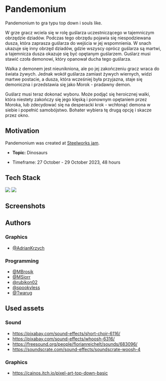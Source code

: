 ﻿# Pandemonium

Pandemonium to gra  typu top down i souls like.

W grze gracz wciela się w rolę guślarza uczestniczącego w tajemniczym obrzędzie dziadów. Podczas tego obrzędu pojawia się niespodziewana dusza, która zaprasza guślarza do wejścia w jej wspomnienia. W snach ukazuje się inny obrzęd dziadów, gdzie wszyscy oprócz guślarza są martwi, a tajemnicza dusza okazuje się być opętanym guślarzem. Guślarz musi stawić czoła demonowi, który opanował ducha tego guślarza.

Walka z demonem jest nieunikniona, ale po jej zakończeniu gracz wraca do świata żywych. Jednak wokół guślarza zamiast żywych wiernych, widzi martwe postacie, a dusza, która wcześniej była przyjazna, staje się demoniczna i przedstawia się jako Morok - pradawny demon.

Guślarz musi teraz dokonać wyboru. Może podjąć się heroicznej walki, która niestety zakończy się jego klęską i ponownym opętaniem przez Moroka, lub zdecydować się na desperacki krok - wchłonąć demona w siebie i popełnić samobójstwo. Bohater wybiera tę drugą opcję i skacze przez okno.

## Motivation
Pandemonium was created at [Steelworks jam](https://steelworksjam.com/).

- **Topic:** Dinosaurs

- Timeframe: 27 October - 29 October 2023, 48 hours

## Tech Stack

<img src="https://img.shields.io/badge/Unity-000000?logo=Unity&logoColor=white&style=for-the-badge"/> 
<img src="https://img.shields.io/badge/C%23-512BD4?logo=csharp&logoColor=white&style=for-the-badge"/> 


## Screenshots



## Authors

### Graphics

- [@AdrianKrzych](https://github.com/AdrianKrzych)

### Programming

- [@MBrosik](https://github.com/MBrosik)
- [@MSiorr](https://github.com/MSiorr)
- [@rubikon02](https://github.com/rubikon02)
- [@spookyless](https://github.com/spookyless)
- [@Twarug](https://github.com/Twarug)

## Used assets

### Sound

- https://pixabay.com/sound-effects/short-choir-6116/
- https://pixabay.com/sound-effects/whoosh-6316/
- https://freesound.org/people/florianreichelt/sounds/683096/
- https://soundscrate.com/sound-effects/soundscrate-woosh-4

### Graphics

- https://cainos.itch.io/pixel-art-top-down-basic
